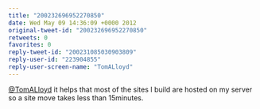 ```yaml
---
title: "200232696952270850"
date: Wed May 09 14:36:09 +0000 2012
original-tweet-id: "200232696952270850"
retweets: 0
favorites: 0
reply-tweet-id: "200231085030903809"
reply-user-id: "223904855"
reply-user-screen-name: "TomALloyd"
---
```

<a href="https://twitter.com/TomALloyd">@TomALloyd</a> it helps that most of the sites I build are hosted on my server so a site move takes less than 15minutes.
